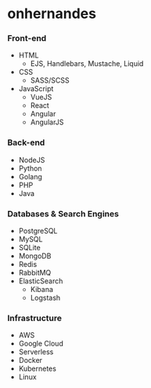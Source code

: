 # onhernandes

### Front-end

- HTML
    - EJS, Handlebars, Mustache, Liquid
- CSS
    - SASS/SCSS
- JavaScript
    - VueJS
    - React
    - Angular
    - AngularJS

### Back-end

- NodeJS
- Python
- Golang
- PHP
- Java

### Databases & Search Engines

- PostgreSQL
- MySQL
- SQLite
- MongoDB
- Redis
- RabbitMQ
- ElasticSearch
    - Kibana
    - Logstash

### Infrastructure

- AWS
- Google Cloud
- Serverless
- Docker
- Kubernetes
- Linux
